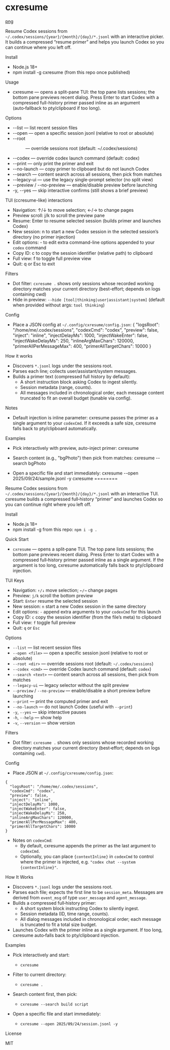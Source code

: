 cxresume
========
[png](https://github.com/lingtaolf/cxresume/blob/master/ss/sc.png)

Resume Codex sessions from `~/.codex/sessions/{year}/{month}/{day}/*.jsonl` with an interactive picker. It builds a compressed “resume primer” and helps you launch Codex so you can continue where you left off.

Install

- Node.js 18+
- npm install -g cxresume (from this repo once published)

Usage

- cxresume — opens a split-pane TUI: the top pane lists sessions; the bottom pane previews recent dialog. Press Enter to start Codex with a compressed full-history primer passed inline as an argument (auto‑fallback to pty/clipboard if too long).

 Options

- --list — list recent session files
- --open <file> — open a specific session jsonl (relative to root or absolute)
- --root <dir> — override sessions root (default: ~/.codex/sessions)
- --codex <cmd> — override codex launch command (default: codex)
- --print — only print the primer and exit
- --no-launch — copy primer to clipboard but do not launch Codex
- --search <text> — content search across all sessions, then pick from matches
- --legacy-ui — use the legacy single-prompt selector (no split view)
- --preview / --no-preview — enable/disable preview before launching
- -y, --yes — skip interactive confirms (still shows a brief preview)

TUI (ccresume-like) interactions

- Navigation: ↑/↓ to move selection; ←/→ to change pages
- Preview scroll: j/k to scroll the preview pane
- Resume: Enter to resume selected session (builds primer and launches Codex)
- New session: n to start a new Codex session in the selected session’s directory (no primer injection)
- Edit options: - to edit extra command-line options appended to your `codex` command
- Copy ID: c to copy the session identifier (relative path) to clipboard
- Full view: f to toggle full preview view
- Quit: q or Esc to exit

Filters

- Dot filter: `cxresume .` shows only sessions whose recorded working directory matches your current directory (best-effort; depends on logs containing cwd)
- Hide in preview: `--hide [tool|thinking|user|assistant|system]` (default when provided without args: `tool thinking`)

Config

- Place a JSON config at `~/.config/cxresume/config.json`:
  {
    "logsRoot": "/home/me/.codex/sessions",
    "codexCmd": "codex",
    "preview": false,
    "inject": "inline",
    "injectDelayMs": 1000,
    "injectWakeEnter": false,
    "injectWakeDelayMs": 250,
    "inlineArgMaxChars": 120000,
    "primerAllPerMessageMax": 400,
    "primerAllTargetChars": 10000
  }

How it works

- Discovers `*.jsonl` logs under the sessions root.
- Parses each line; collects user/assistant/system messages.
- Builds a primer text (compressed full history by default):
  - A short instruction block asking Codex to ingest silently.
  - Session metadata (range, counts).
  - All messages included in chronological order, each message content truncated to fit an overall budget (tunable via config).

Notes

- Default injection is inline parameter: cxresume passes the primer as a single argument to your `codexCmd`. If it exceeds a safe size, cxresume falls back to pty/clipboard automatically.
 

Examples

- Pick interactively with preview, auto-inject primer:
  cxresume

- Search content (e.g., "bgPhoto") then pick from matches:
  cxresume --search bgPhoto

- Open a specific file and start immediately:
  cxresume --open 2025/09/24/sample.jsonl -y
cxresume
========

Resume Codex sessions from `~/.codex/sessions/{year}/{month}/{day}/*.jsonl` with an interactive TUI. cxresume builds a compressed full‑history “primer” and launches Codex so you can continue right where you left off.

Install

- Node.js 18+
- npm install -g from this repo: `npm i -g .`

Quick Start

- `cxresume` — opens a split‑pane TUI. The top pane lists sessions; the bottom pane previews recent dialog. Press Enter to start Codex with a compressed full‑history primer passed inline as a single argument. If the argument is too long, cxresume automatically falls back to pty/clipboard injection.

TUI Keys

- Navigation: `↑/↓` move selection; `←/→` change pages
- Preview: `j/k` scroll the bottom preview
- Start: `Enter` resume the selected session
- New session: `n` start a new Codex session in the same directory
- Edit options: `-` append extra arguments to your `codexCmd` for this launch
- Copy ID: `c` copy the session identifier (from the file’s meta) to clipboard
- Full view: `f` toggle full preview
- Quit: `q` or `Esc`

Options

- `--list` — list recent session files
- `--open <file>` — open a specific session jsonl (relative to root or absolute)
- `--root <dir>` — override sessions root (default: `~/.codex/sessions`)
- `--codex <cmd>` — override Codex launch command (default: `codex`)
- `--search <text>` — content search across all sessions, then pick from matches
- `--legacy-ui` — legacy selector without the split preview
- `--preview` / `--no-preview` — enable/disable a short preview before launching
- `--print` — print the computed primer and exit
- `--no-launch` — do not launch Codex (useful with `--print`)
- `-y`, `--yes` — skip interactive pauses
- `-h`, `--help` — show help
- `-v`, `--version` — show version

Filters

- Dot filter: `cxresume .` shows only sessions whose recorded working directory matches your current directory (best‑effort; depends on logs containing `cwd`).

Config

- Place JSON at `~/.config/cxresume/config.json`:

```
{
  "logsRoot": "/home/me/.codex/sessions",
  "codexCmd": "codex",
  "preview": false,
  "inject": "inline",
  "injectDelayMs": 1000,
  "injectWakeEnter": false,
  "injectWakeDelayMs": 250,
  "inlineArgMaxChars": 120000,
  "primerAllPerMessageMax": 400,
  "primerAllTargetChars": 10000
}
```

- Notes on `codexCmd`:
  - By default, cxresume appends the primer as the last argument to `codexCmd`.
  - Optionally, you can place `{contextInline}` in `codexCmd` to control where the primer is injected, e.g. `"codex chat --system {contextInline}"`.

How It Works

- Discovers `*.jsonl` logs under the sessions root.
- Parses each file; expects the first line to be `session_meta`. Messages are derived from `event_msg` of type `user_message` and `agent_message`.
- Builds a compressed full‑history primer:
  - A short system block instructing Codex to silently ingest.
  - Session metadata (ID, time range, counts).
  - All dialog messages included in chronological order; each message is truncated to fit a total size budget.
- Launches Codex with the primer inline as a single argument. If too long, cxresume auto‑falls back to pty/clipboard injection.

Examples

- Pick interactively and start:
  - `cxresume`

- Filter to current directory:
  - `cxresume .`

- Search content first, then pick:
  - `cxresume --search build script`

- Open a specific file and start immediately:
  - `cxresume --open 2025/09/24/session.jsonl -y`

License

MIT

